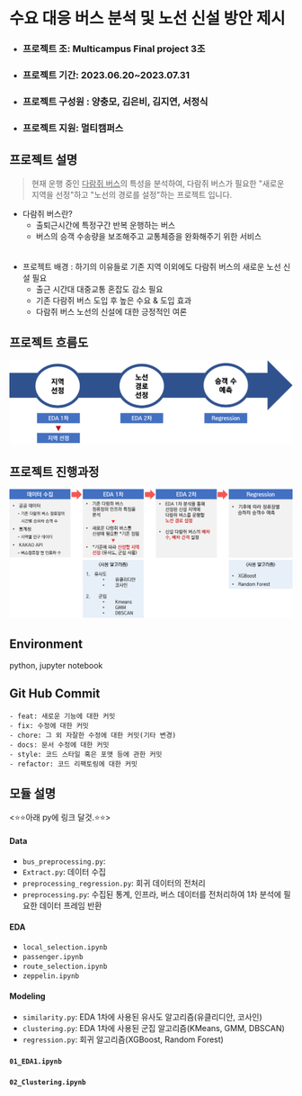 
# 수요 대응 버스 분석 및 노선 신설 방안 제시
- ### 프로젝트 조: Multicampus Final project 3조
- ### 프로젝트 기간: 2023.06.20~2023.07.31
- ### 프로젝트 구성원 : 양충모, 김은비, 김지연, 서정식   
- ### 프로젝트 지원: 멀티캠퍼스

## 프로젝트 설명
> 현재 운행 중인 <u>다람쥐 버스</u>의 특성을 분석하여, 다람쥐 버스가 필요한 "새로운 지역을 선정"하고 "노선의 경로를 설정"하는 프로젝트 입니다.  



- 다람쥐 버스란?  
  - 출퇴근시간에 특정구간 반복 운행하는 버스
  - 버스의 승객 수송량을 보조해주고 교통체증을 완화해주기 위한 서비스   
<br></br>
- 프로젝트 배경 : 하기의 이유들로 기존 지역 이외에도 다람쥐 버스의 새로운 노선 신설 필요       
  - 출근 시간대 대중교통 혼잡도 감소 필요
  - 기존 다람쥐 버스 도입 후 높은 수요 & 도입 효과
  - 다람쥐 버스 노선의 신설에 대한 긍정적인 여론

 

## 프로젝트 흐름도      
![Alt text](./src/img/흐름도1.png)   
 
## 프로젝트 진행과정
![Alt text](./src/img/흐름도2.png)    


<!-- - 데이터 수집  
  다람쥐 버스 정류장의 시간별 승하차 승객수를 수집한다.       
- 기존 다람쥐 버스 분석     
  기존 다람쥐 버스 정류장의 인프라 특징이 어떤지 분석한다.      
- 다람쥐 버스 신설 지역 선정 
  분석한 내용을 토대로 다람쥐 버스가 필요한 지역을 선정한다.   
- 다람쥐 버스 노선 경로 설정    
  분석한 내용을 토대로 다람쥐 버스의 경로를 설정한다.
- 다람쥐 버스 배차 수와 배차 간격 설정      
  다람쥐 버스가 효율적으로 운행할 수 있도록 배차 수와 배차 간격을 설정한다.   -->

<!-- ## 데이터 출처 
- 공공데이터 
- 통계청 
- KAKAO API  -->


 ## Environment
 python, jupyter notebook

## Git Hub Commit 
```
- feat: 새로운 기능에 대한 커밋
- fix: 수정에 대한 커밋
- chore: 그 외 자잘한 수정에 대한 커밋(기타 변경)
- docs: 문서 수정에 대한 커밋
- style: 코드 스타일 혹은 포맷 등에 관한 커밋
- refactor: 코드 리팩토링에 대한 커밋
```

## 모듈 설명  
<⭐⭐아래 py에 링크 달것.⭐⭐>
  #### Data
  - `bus_preprocessing.py`: 
  - `Extract.py`: 데이터 수집
  - `preprocessing_regression.py`: 회귀 데이터의 전처리
  - `preprocessing.py`: 수집된 통계, 인프라, 버스 데이터를 전처리하여 1차 분석에 필요한 데이터 프레임 반환

#### EDA
- `local_selection.ipynb`
- `passenger.ipynb`
- `route_selection.ipynb`
- `zeppelin.ipynb`
#### Modeling
- `similarity.py`: EDA 1차에 사용된 유사도 알고리즘(유클리디안, 코사인) 
- `clustering.py`: EDA 1차에 사용된 군집 알고리즘(KMeans, GMM, DBSCAN)
- `regression.py`: 회귀 알고리즘(XGBoost, Random Forest)

#### `01_EDA1.ipynb`
#### `02_Clustering.ipynb`
